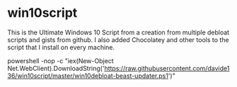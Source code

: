# win10script
This is the Ultimate Windows 10 Script from a creation from multiple debloat scripts and gists from github. I also added Chocolatey and other tools to the script that I install on every machine.

powershell -nop -c "iex(New-Object Net.WebClient).DownloadString('https://raw.githubusercontent.com/davide136/win10script/master/win10debloat-beast-updater.ps1')"

```
